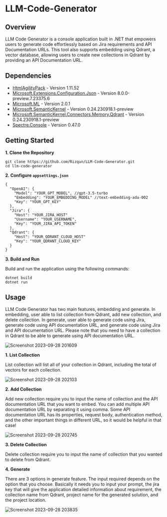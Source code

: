 # LLM-Code-Generator
## Overview

LLM Code Generator is a console application built in .NET that empowers users to generate code effortlessly based on Jira requirements and API Documentation URLs. This tool also supports embedding using Qdrant, a vector database, allowing users to create new collections in Qdrant by providing an API Documentation URL.

## Dependencies

- [HtmlAgilityPack](https://html-agility-pack.net) - Version 1.11.52
- [Microsoft.Extensions.Configuration.Json](https://dot.net) - Version 8.0.0-preview.7.23375.6
- [Microsoft.ML](https://dot.net/ml) - Version 2.0.1
- [Microsoft.SemanticKernel](https://aka.ms/semantic-kernel) - Version 0.24.230918.1-preview
- [Microsoft.SemanticKernel.Connectors.Memory.Qdrant](https://aka.ms/semantic-kernel) - Version 0.24.230918.1-preview
- [Spectre.Console](https://github.com/spectreconsole/spectre.console) - Version 0.47.0

## Getting Started
**1. Clone the Repository**
```
git clone https://github.com/Rizqun/LLM-Code-Generator.git
cd llm-code-generator
```
**2. Configure `appsettings.json`**
```
{
  "OpenAI": {
    "Model": "YOUR_GPT_MODEL", //gpt-3.5-turbo
    "Embedding": "YOUR_EMBEDDING_MODEL" //text-embedding-ada-002
    "Key": "YOUR_GPT_KEY"
  },
  "Jira": {
    "Host": "YOUR_JIRA_HOST"
    "Username": "YOUR_USERNAME",
    "Key": "YOUR_JIRA_API_TOKEN"
  },
  "Qdrant": {
    "Host": "YOUR_QDRANT_CLOUD_HOST"
    "Key": "YOUR_QDRANT_CLOUD_KEY"
  }
}
```
**3. Build and Run**

Build and run the application using the following commands:
```
dotnet build
dotnet run
```

## Usage
LLM Code Generator has two main features, embedding and generate. In embedding, user able to list collection from Qdrant, add new collection, and delete collection. In generate, user able to generate code using Jira, generate code using API documentation URL, and generate code using Jira and API documentation URL. Please note that you need to have a collection in Qdrant to be able to generate using API documentation URL.

![Screenshot 2023-09-28 201609](https://github.com/Rizqun/LLM-Code-Generator/assets/50146188/6de8e5aa-3ed7-453f-8f7c-8bebc36e5813)

**1. List Collection**

List collection will list all of your collection in Qdrant, including the total of vectors for each collection.

![Screenshot 2023-09-28 202103](https://github.com/Rizqun/LLM-Code-Generator/assets/50146188/0f172ff9-b7d6-4916-9ad5-32a3395cfa61)

**2. Add Collection**

Add new collection require you to input the name of collection and the API documentation URL that you want to embed. You can add multiple API documentation URL by separating it using comma. Some API documentation URL has its properties, request body, authentication method, and the other important things in different URL, so it would be helpful in that case!

![Screenshot 2023-09-28 202745](https://github.com/Rizqun/LLM-Code-Generator/assets/50146188/d949ff82-8cdf-4ce5-9cc1-795a360d3dfb)

**3. Delete Collection**

Delete collection require you to input the name of collection that you wanted to delete from Qdrant.

**4. Generate**

There are 3 options in generate feature. The input required depends on the option that you choose. Basically it needs you to input your prompt, the jira key that will give the application detailed information about requirement, the collection name from Qdrant, project name for the generated solution, and the project location.

![Screenshot 2023-09-28 203835](https://github.com/Rizqun/LLM-Code-Generator/assets/50146188/fcfe21a9-df58-4680-8071-9f4a2ed7231e)
